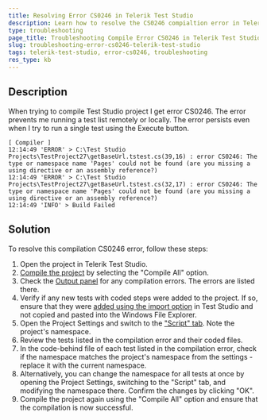 ```yaml
---
title: Resolving Error CS0246 in Telerik Test Studio
description: Learn how to resolve the CS0246 compialtion error in Telerik Test Studio when running a batch remotely or locally.
type: troubleshooting
page_title: Troubleshooting Compile Error CS0246 in Telerik Test Studio
slug: troubleshooting-error-cs0246-telerik-test-studio
tags: telerik-test-studio, error-cs0246, troubleshooting
res_type: kb
---
```

## Description
When trying to compile Test Studio project I get error CS0246. The error prevents me running a test list remotely or locally. The error persists even when I try to run a single test using the Execute button.

````
[ Compiler ]
12:14:49 'ERROR' > C:\Test Studio Projects\TestProject27\getBaseUrl.tstest.cs(39,16) : error CS0246: The type or namespace name 'Pages' could not be found (are you missing a using directive or an assembly reference?)
12:14:49 'ERROR' > C:\Test Studio Projects\TestProject27\getBaseUrl.tstest.cs(32,17) : error CS0246: The type or namespace name 'Pages' could not be found (are you missing a using directive or an assembly reference?)
12:14:49 'INFO' > Build Failed

````

## Solution
To resolve this compilation CS0246 error, follow these steps:

1. Open the project in Telerik Test Studio.
2. <a href="/automated-tests/coded-tests/compile-project" target="_blank">Compile the project</a> by selecting the "Compile All" option. 
3. Check the <a href="/automated-tests/coded-tests/output-panel" target="_blank">Output panel</a> for any compilation errors. The errors are listed there.
4. Verify if any new tests with coded steps were added to the project. If so, ensure that they were <a href="/knowledge-base/best-practices-kb/add-existing-test" target="_blank">added using the import option</a> in Test Studio and not copied and pasted into the Windows File Explorer.
5. Open the Project Settings and switch to the <a href="/features/project-settings/script-options" target="_blank">"Script" tab</a>. Note the project's namespace.
6. Review the tests listed in the compilation error and their coded files.
7. In the code-behind file of each test listed in the compilation error, check if the namespace matches the project's namespace from the settings - replace it with the current namespace.
8. Alternatively, you can change the namespace for all tests at once by opening the Project Settings, switching to the "Script" tab, and modifying the namespace there. Confirm the changes by clicking "OK".
9. Compile the project again using the "Compile All" option and ensure that the compilation is now successful.
